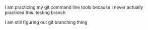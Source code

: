 I am practicing my git command line tools because I never actually practiced this. 
testing branch

I am still figuring out git branching thing
